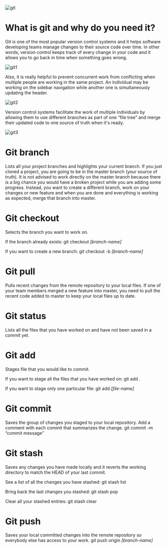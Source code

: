 ![git](https://www.codematters.online/wp-content/uploads/2019/09/Git-Logo-2Color.png)





# **What is git and why do you need it?**

Git is one of the most popular version control systems and it helps software developing teams manage changes to their source code over time. In other words, version control keeps track of every change in your code and it allows you to go back in time when something goes wrong.

![git1](https://res.cloudinary.com/practicaldev/image/fetch/s--Dilp_rhi--/c_limit%2Cf_auto%2Cfl_progressive%2Cq_auto%2Cw_880/https://dev-to-uploads.s3.amazonaws.com/i/yi9n7h1klm5m6e3odcsa.png)

Also, it is really helpful to prevent concurrent work from conflicting when multiple people are working in the same project. An individual may be working on the sidebar navigation while another one is simultaneously updating the header.

![git2](https://res.cloudinary.com/practicaldev/image/fetch/s--pfmhZlvH--/c_limit%2Cf_auto%2Cfl_progressive%2Cq_auto%2Cw_880/https://dev-to-uploads.s3.amazonaws.com/i/8ito8dl7a62luwhp18xv.png)

Version control systems facilitate the work of multiple individuals by allowing them to use different branches as part of one “file tree” and merge their updated code to one source of truth when it's ready.

![git3](https://res.cloudinary.com/practicaldev/image/fetch/s--QuGbH66H--/c_limit%2Cf_auto%2Cfl_progressive%2Cq_auto%2Cw_880/https://dev-to-uploads.s3.amazonaws.com/i/3n38o2kxyjai6ophizhw.png)

# **Git branch**

Lists all your project branches and highlights your current branch. If you just cloned a project, you are going to be in the master branch (your source of truth). It is not advised to work directly on the master branch because there is a big chance you would have a broken project while you are adding some progress. Instead, you want to create a different branch, work on your changes or new feature and when you are done and everything is working as expected, merge that branch into master.

# **Git checkout**

Selects the branch you want to work on.

If the branch already exists:
git checkout *[branch-name]*

If you want to create a new branch:
git checkout -b *[branch-name]*

# **Git pull**

Pulls recent changes from the remote repository to your local files. If one of your team members merged a new feature into master, you need to pull the recent code added to master to keep your local files up to date.

# **Git status**

Lists all the files that you have worked on and have not been saved in a commit yet.

# **Git add**
Stages file that you would like to commit.

If you want to stage all the files that you have worked on: git add .

If you want to stage only one particular file: git add *[file-name]*

# **Git commit**

Saves the group of changes you staged to your local repository. Add a comment with each commit that summarizes the change.
git commit -m “commit message”

# **Git stash**

Saves any changes you have made locally and it reverts the working directory to match the HEAD of your last commit.

See a list of all the changes you have stashed: git stash list

Bring back the last changes you stashed: git stash pop

Clear all your stashed entries: git stash clear

# **Git push**

Saves your local committed changes into the remote repository so everybody else has access to your work.
git push origin *[branch-name]*